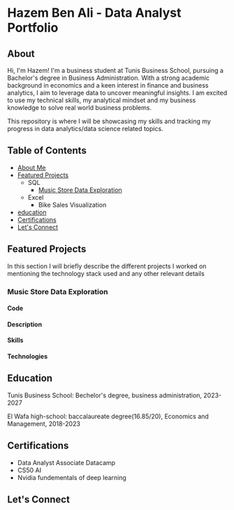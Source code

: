 # Hazem Ben Ali - Data Analyst Portfolio
## About
Hi, I'm Hazem! I'm a business student at Tunis Business School, pursuing a Bachelor's degree in Business Administration. With a strong academic background in economics and a keen interest in finance and business analytics, I aim to leverage data to uncover meaningful insights. I am excited to use my technical skills, my analytical mindset and my business knowledge to solve real world business problems.

This repository is where I will be showcasing my skills and tracking my progress in data analytics/data science related topics.

## Table of Contents
- [About Me](#about)
- [Featured Projects](#featured-projects)
  - SQL
    - [Music Store Data Exploration](#music-store-data-exploration)
  - Excel
    - Bike Sales Visualization
- [education](#education)
- [Certifications](#certifications)
- [Let's Connect](#lets-connect)

## Featured Projects
In this section I will briefly describe the different projects I worked on mentioning the technology stack used and any other relevant details

### Music Store Data Exploration
#### Code
#### Description
#### Skills
#### Technologies

## Education
Tunis Business School: Bechelor's degree, business administration, 2023-2027


El Wafa high-school: baccalaureate degree(16.85/20), Economics and Management, 2018-2023

## Certifications

- Data Analyst Associate Datacamp
- CS50 AI
- Nvidia fundementals of deep learning

## Let's Connect

